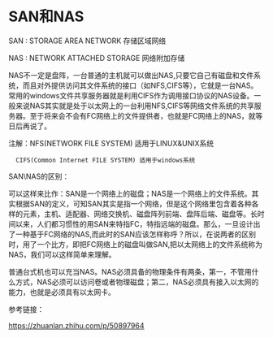 # SAN和NAS
SAN : STORAGE AREA NETWORK    存储区域网络

NAS : NETWORK ATTACHED STORAGE  网络附加存储

NAS不一定是盘阵，一台普通的主机就可以做出NAS,只要它自己有磁盘和文件系统，而且对外提供访问其文件系统的接口（如NFS,CIFS等），它就是一台NAS。常用的windows文件共享服务器就是利用CIFS作为调用接口协议的NAS设备。一般来说NAS其实就是处于以太网上的一台利用NFS,CIFS等网络文件系统的共享服务器。至于将来会不会有FC网络上的文件提供者，也就是FC网络上的NAS，就等日后再说了。

注解：NFS(NETWORK FILE SYSTEM)  适用于LINUX&UNIX系统

      CIFS(Common Internet FILE SYSTEM) 适用于windows系统
      
SAN\NAS的区别：

可以这样来比作：SAN是一个网络上的磁盘；NAS是一个网络上的文件系统。其实根据SAN的定义，可知SAN其实是指一个网络，但是这个网络里包含着各种各样的元素，主机、适配器、网络交换机、磁盘阵列前端、盘阵后端、磁盘等。长时间以来，人们都习惯性的用SAN来特指FC，特指远端的磁盘。那么，一旦设计出了一种基于FC网络的NAS,而此时的SAN应该怎样称呼？所以，在说两者的区别时，用了一个比方，即把FC网络上的磁盘叫做SAN,把以太网络上的文件系统称为NAS，我们可以这样简单来理解。

普通台式机也可以充当NAS。NAS必须具备的物理条件有两条，第一，不管用什么方式，NAS必须可以访问卷或者物理磁盘；第二，NAS必须具有接入以太网的能力，也就是必须具有以太网卡。

参考链接：

https://zhuanlan.zhihu.com/p/50897964
